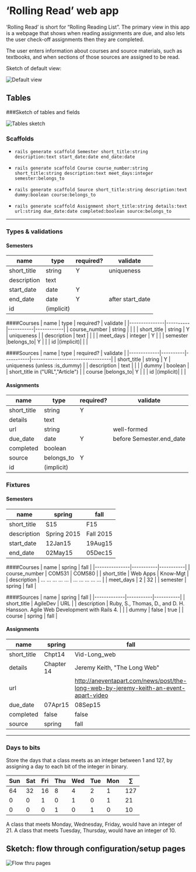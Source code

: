 # &lsquo;Rolling Read&rsquo; web app

&lsquo;Rolling Read&rsquo; is short for &ldquo;Rolling Reading List&rdquo;.  The primary view in this app is a webpage that shows when reading assignments are due, and also lets the user check-off assignments then they are completed.

The user enters information about courses and source materials, such as textbooks, and when sections of those sources are assigned to be read.

Sketch of default view:

![Default view](img/rollingread-default-view.png)
 
## Tables

###Sketch of tables and fields

![Tables sketch](img/rollingread-tables-02Mar15.png)


### Scaffolds

* `rails generate scaffold Semester short_title:string description:text start_date:date end_date:date`

* `rails generate scaffold Course course_number:string short_title:string description:text meet_days:integer semester:belongs_to`

* `rails generate scaffold Source short_title:string description:text dummy:boolean course:belongs_to`

* `rails generate scaffold Assignment short_title:string details:text url:string due_date:date completed:boolean source:belongs_to`

----

### Types & validations

#### Semesters
| name        | type     | required? | validate         |
|-------------|----------|-----------|------------------|
| short_title | string   |     Y     | uniqueness       |
| description | text     |           |                  |
| start_date  | date     |     Y     |                  |
| end_date    | date     |     Y     | after start_date |
| id          |(implicit)|           |                  |

####Courses 
| name          | type     | required? | validate   |
|---------------|----------|-----------|------------|
| course_number | string   |           |            |
| short_title   | string   |     Y     | uniqueness |
| description   | text     |           |            |
| meet_days     | integer  |     Y     |            |
| semester      |belongs_to|     Y     |            |
| id            |(implicit)|           |            |

####Sources
| name        | type     | required? | validate                         |
|-------------|----------|-----------|----------------------------------|
| short_title | string   |     Y     | uniqueness (unless :is_dummy)    |
| description | text     |           |                                  |
| dummy       | boolean  |           | short_title in ("URL","Article") |
| course      |belongs_to|     Y     |                                  |
| id          |(implicit)|           |                                  |

#### Assignments
| name        | type     | required? | validate         |
|-------------|----------|-----------|------------------|
| short_title | string   |     Y     |                  |
| details     | text     |           |                  |
| url         | string   |           | well-formed      |
| due_date    | date     |     Y     | before Semester.end_date |
| completed   | boolean  |           |                  |
| source      |belongs_to|     Y     |                  |
| id          |(implicit)|           |                  |

### Fixtures

#### Semesters
| name        | spring      | fall      |
|-------------|-------------|-----------|
| short_title | S15         | F15       |
| description | Spring 2015 | Fall 2015 |
| start_date  | 12Jan15     | 19Aug15   |
| end_date    | 02May15     | 05Dec15   |

####Courses 
| name          | spring    | fall      |
|---------------|-----------|-----------|
| course_number | COM531    |  COM580   |
| short_title   | Web Apps  | Know-Mgt  |
| description   | … … … … … | … … … … … |
| meet_days     |  2        | 32        |
| semester      | spring    | fall      |

####Sources
| name        | spring    | fall      |
|-------------|-----------|-----------|
| short_title | AgileDev  | URL       |
| description | Ruby, S., Thomas, D., and D. H. Hansson. Agile Web Development with Rails 4. |  |
| dummy       | false     | true      |
| course      | spring    | fall      |

#### Assignments
| name        | spring     | fall         |
|-------------|------------|--------------|
| short_title | Chpt14     | Vid-Long_web |
| details     | Chapter 14 | Jeremy Keith, "The Long Web" |
| url         |            | http://aneventapart.com/news/post/the-long-web-by-jeremy-keith-an-event-apart-video |
| due_date    | 07Apr15    | 08Sep15      |
| completed   | false      | false        |
| source      | spring     | fall         |


----

### Days to bits

Store the days that a class meets as an integer between 1 and 127, by assigning a day to each bit of the integer in binary.

| Sun | Sat | Fri | Thu | Wed | Tue | Mon | &#8721; |
|-----|-----|-----|-----|-----|-----|-----|---------|
|  64 |  32 |  16 |   8 |   4 |   2 |   1 |     127 |
|   0 |   0 |   1 |   0 |   1 |   0 |   1 |      21 |
|   0 |   0 |   0 |   1 |   0 |   1 |   0 |      10 |

A class that meets Monday, Wednesday, Friday, would have an integer of 21.
A class that meets Tuesday, Thursday, would have an integer of 10.

## Sketch: flow through configuration/setup pages

![Flow thru pages](img/rollingread-flowchart-thru-pages.png)


